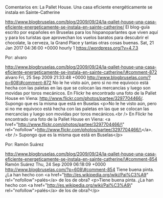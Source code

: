 Comentarios en: La Pallet House. Una casa eficiente energéticamente se
instala en Sainte-Catherine

http://www.blogbruselas.com/blog/2009/09/24/la-pallet-house-una-casa-eficiente-energeticamente-se-instala-en-sainte-catherine/
El blog-guía escrito por españoles en Bruselas para los hispanoparlantes
que viven aquí y para los turistas que aprovechan los vuelos baratos
para descubrir el chocolate, la cerveza, la Grand Place y tantas otras
cosas buenas. Sat, 21 Jan 2017 04:36:00 +0000 hourly 1
https://wordpress.org/?v=4.7.3

Por: alvaro

http://www.blogbruselas.com/blog/2009/09/24/la-pallet-house-una-casa-eficiente-energeticamente-se-instala-en-sainte-catherine/\#comment-872
alvaro Fri, 25 Sep 2009 21:33:48 +0000
http://www.blogbruselas.com/?p=608\#comment-872 No le he visto aún, pero
si no me equivoco está hecha con las paletas en las que se colocan las
mercancías y luego son movidas por toros mecánicos. En Flickr he
encontrado una foto de la Pallet House en Viena:
http://www.flickr.com/photos/partee/3297704466/. Supongo que es la misma
que está en Buselas \<p\>No le he visto aún, pero si no me equivoco está
hecha con las paletas en las que se colocan las mercancías y luego son
movidas por toros mecánicos.\<br /\> En Flickr he encontrado una foto de
la Pallet House en Viena: \<a
href=\"http://www.flickr.com/photos/partee/3297704466/\"
rel=\"nofollow\"\>http://www.flickr.com/photos/partee/3297704466/\</a\>.\<br
/\> Supongo que es la misma que está en Buselas\</p\>

Por: Ramón Suárez

http://www.blogbruselas.com/blog/2009/09/24/la-pallet-house-una-casa-eficiente-energeticamente-se-instala-en-sainte-catherine/\#comment-854
Ramón Suárez Thu, 24 Sep 2009 06:18:09 +0000
http://www.blogbruselas.com/?p=608\#comment-854 Tiene buena pinta. ¿La
han hecho con &lt;a
href=&quot;http://es.wikipedia.org/wiki/Pal%C3%A9&quot;
rel=&quot;nofollow&quot;&gt;palés&lt;/a&gt; de los de obra? \<p\>Tiene
buena pinta. ¿La han hecho con \<a
href=\"http://es.wikipedia.org/wiki/Pal%C3%A9\"
rel=\"nofollow\"\>palés\</a\> de los de obra?\</p\>
